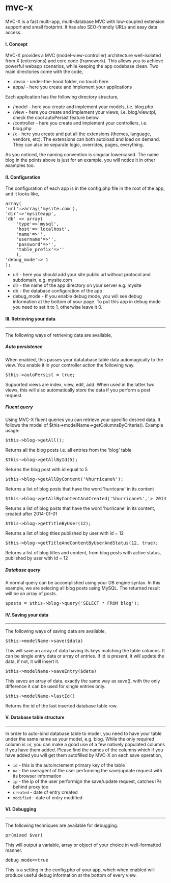 # mvc-x

MVC-X is a fast multi-app, multi-database MVC with low-coupled extension support and small footprint. It has also SEO-friendly URLs and easy data access.

#### I. Concept

MVC-X provides a MVC (model-view-controller) architecture well-isolated from X (extensions) and core code (framework). This allows you to achieve powerful webapp scenarios, while keeping the app codebase clean. Two main directories come with the code,

* .mvcx - under-the-hood folder, no touch here
* apps/ - here you create and implement your applications

Each application has the following directory structure,

* /model - here you create and implement your models, i.e. blog.php
* /view - here you create and implement your views, i.e. blog/view.tpl, check the cool autoPersist feature below
* /controller - here you create and implement your controllers, i.e. blog.php
* /x - here you create and put all the extensions (themes, language, vendors, etc). The extensions can both autoload and load on demand. They can also be separate logic, overrides, pages, everything.

As you noticed, the naming convention is singular lowercased. The name blog in the points above is just for an example, you will notice it in other examples too.

#### II. Configuration

The configuration of each app is in the config.php file in the root of the app, and it looks like,
<pre>
array(
'url'=>array('mysite.com'),
'dir'=>'mysiteapp',
'db' => array(
	'type'=>'mysql',
	'host'=>'localhost',
	'name'=>'',
	'username'=>'',
	'password'=>'',
	'table_prefix'=>''
	),
'debug_mode'=> 1
);</pre>

 *   url - here you should add your site public url without protocol and subdomain, e.g. mysite.com 
 *   dir - the name of the app directory on your server e.g. mysite
 *   db - the database configuration of the app
 *   debug_mode - If you enable debug mode, you will see debug information at the bottom of your page. To put this app in debug mode you need to set it to 1, otherwise leave it 0.


#### III. Retrieving your data
* * *
The following ways of retrieving data are available,

##### Auto persistence
When enabled, this passes your datatabase table data automagically to the view. You enable it in your controller action the following way. 

<pre>$this->autoPersist = true;</pre>

Supported views are index, view, edit, add. When used in the latter two views, this will also automatically store the data if you perform a post request.

##### Fluent query

Using MVC-X fluent queries you can retrieve your specific desired data. It follows the model of $this->modelName->getColumnsByCriteria(). Example usage:

<pre>$this->blog->getAll();</pre> 
Returns all the blog posts i.e. all entries from the 'blog' table

<pre>$this->blog->getAllById(5);</pre> 
Returns the blog post with id equal to 5

<pre>$this->blog->getAllByContent('%hurricane%');</pre> 
Returns a list of blog posts that have the word 'hurricane' in its content

<pre>$this->blog->getAllByContentAndCreated('%hurricane%','> 2014-01-01');</pre> 
Returns a list of blog posts that have the word 'hurricane' in its content, created after 2014-01-01

<pre>$this->blog->getTitleByUser(12);</pre>
Returns a list of blog titles published by user with id = 12

<pre>$this->blog->getTitleAndContentByUserAndStatus(12, true);</pre>
Returns a list of blog titles and content, from blog posts with active status, published by user with id = 12

##### Database query

A normal query can be accomplished using your DB engine syntax. In this example, we are selecing all blog posts using MySQL. The returned result will be an array of posts.

<pre>$posts = $this->blog->query('SELECT * FROM blog');</pre>

#### IV. Saving your data
* * *
The following ways of saving data are available,

<pre>$this->modelName->save($data)</pre>

This will save an array of data having its keys matching the table columns. It can be single entry data or array of entries. If id is present, it will update the data, if not, it will insert it. 

<pre>$this->modelName->saveEntry($data)</pre>

This saves an array of data, exactly the same way as save(), with the only difference it can be used for single entries only.

<pre>$this->modelName->lastId()</pre>

Returns the id of the last inserted database table row.

#### V. Database table structure
* * *
In order to auto-bind database table to model, you need to have your table under the same name as your model, e.g. blog. While the only required column is `id`, you can make a good use of a few natively populated columns if you have them added. Please find the names of the columns which if you have added you will get them autofilled by MVC-X on each save operation,

* `id` - this is the autoincrement primary key of the table
* `ua` - the useragent of the user performing the save/update request with its browser information
* `ip` - the ip of the user performign the save/update request, catches IPs behind proxy too
* `created` - date of entry created
* `modified` - date of entry modified

#### VI. Debugging
* * *
The following techniques are available for debugging.

<pre>pr(mixed $var)</pre>

This will output a variable, array or object of your choice in well-formatted manner.

<pre>debug_mode=>true</pre>

This is a setting in the config.php of your app, which when enabled will produce useful debug information at the bottom of every view.
